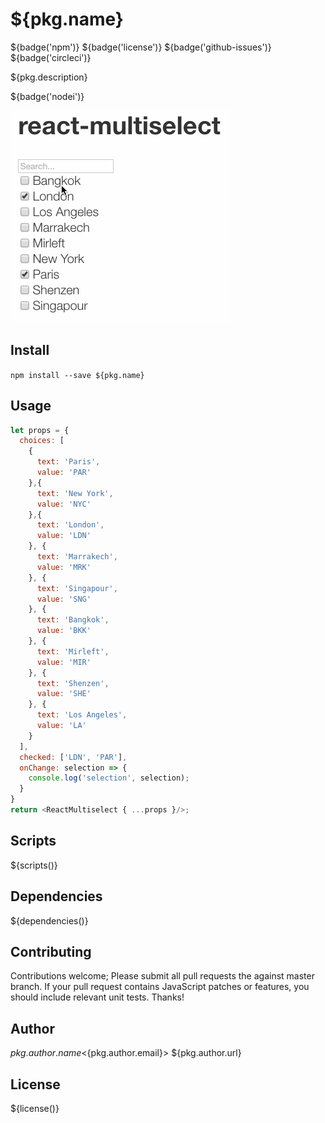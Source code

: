 # ${pkg.name}

${badge('npm')} ${badge('license')} ${badge('github-issues')}  ${badge('circleci')}

${pkg.description}

${badge('nodei')}

![demo](./demo.gif)

## Install

`npm install --save ${pkg.name}`

## Usage


```js
let props = {
  choices: [
    {
      text: 'Paris',
      value: 'PAR'
    },{
      text: 'New York',
      value: 'NYC'
    },{
      text: 'London',
      value: 'LDN'
    }, {
      text: 'Marrakech',
      value: 'MRK'
    }, {
      text: 'Singapour',
      value: 'SNG'
    }, {
      text: 'Bangkok',
      value: 'BKK'
    }, {
      text: 'Mirleft',
      value: 'MIR'
    }, {
      text: 'Shenzen',
      value: 'SHE'
    }, {
      text: 'Los Angeles',
      value: 'LA'
    }
  ],
  checked: ['LDN', 'PAR'],
  onChange: selection => {
    console.log('selection', selection);
  }
}
return <ReactMultiselect { ...props }/>;
```

## Scripts

${scripts()}

## Dependencies

${dependencies()}

## Contributing

Contributions welcome; Please submit all pull requests the against master branch. If your pull request contains JavaScript patches or features, you should include relevant unit tests. Thanks!

## Author

${pkg.author.name} <${pkg.author.email}> ${pkg.author.url}

## License

${license()}

